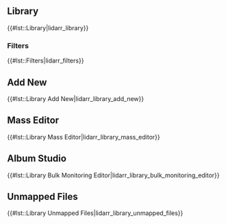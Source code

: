 ## Library

{{\#lst::Library|lidarr\_library}}

### Filters

{{\#lst::Filters|lidarr\_filters}}

## Add New

{{\#lst::Library Add New|lidarr\_library\_add\_new}}

## Mass Editor

{{\#lst::Library Mass Editor|lidarr\_library\_mass\_editor}}

## Album Studio

{{\#lst::Library Bulk Monitoring
Editor|lidarr\_library\_bulk\_monitoring\_editor}}

## Unmapped Files

{{\#lst::Library Unmapped Files|lidarr\_library\_unmapped\_files}}
